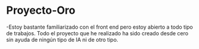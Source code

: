 # Proyecto-Oro
-Estoy bastante familiarizado con el front end pero estoy abierto a todo tipo de trabajos. Todo el proyecto que he realizado ha sido creado 
desde cero sin ayuda de ningún tipo de IA ni de otro tipo. 
